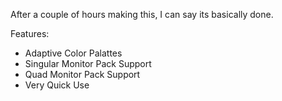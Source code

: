 After a couple of hours making this, I can say its basically done.

Features:
- Adaptive Color Palattes
- Singular Monitor Pack Support
- Quad Monitor Pack Support
- Very Quick Use
